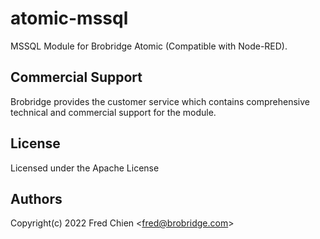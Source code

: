 # atomic-mssql

MSSQL Module for Brobridge Atomic (Compatible with Node-RED).

## Commercial Support

Brobridge provides the customer service which contains comprehensive technical and commercial support for the module.

## License

Licensed under the Apache License

## Authors

Copyright(c) 2022 Fred Chien <<fred@brobridge.com>>
